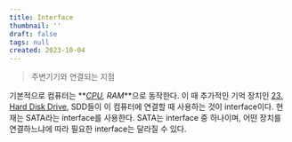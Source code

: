 ```yaml
---
title: Interface
thumbnail: ''
draft: false
tags: null
created: 2023-10-04
---
```



 > 
 > 주변기기와 연결되는 지점

기본적으로 컴퓨터는 \*\**[CPU](CPU.md), RAM*\*\*으로 동작한다. 이 때 추가적인 기억 장치인 [23. Hard Disk Drive](23.%20Hard%20Disk%20Drive.md), SDD들이 이 컴퓨터에 연결할 때 사용하는 것이 interface이다. 현재는 SATA라는 interface를 사용한다. SATA는 interface 중 하나이며, 어떤 장치를 연결하느냐에 따라 필요한 interface는 달라질 수 있다.
